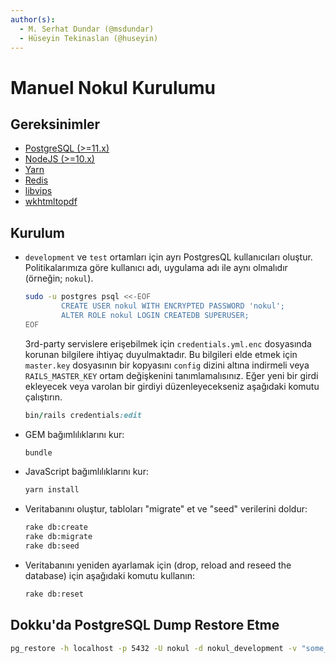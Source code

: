 ```yaml
---
author(s):
  - M. Serhat Dundar (@msdundar)
  - Hüseyin Tekinaslan (@huseyin)
---
```


Manuel Nokul Kurulumu
=====================

Gereksinimler
-------------

- [PostgreSQL (>=11.x)](https://www.postgresql.org/download/)
- [NodeJS (>=10.x)](https://nodejs.org/en/download/package-manager/#debian-and-ubuntu-based-linux-distributions)
- [Yarn](https://yarnpkg.com/lang/en/docs/install/#debian-stable)
- [Redis](https://packages.debian.org/search?keywords=redis)
- [libvips](https://github.com/jcupitt/libvips/wiki/Build-for-Ubuntu)
- [wkhtmltopdf](https://github.com/mileszs/wicked_pdf#installation)

Kurulum
-------

- `development` ve `test` ortamları için ayrı PostgresQL kullanıcıları oluştur. Politikalarımıza göre kullanıcı adı,
  uygulama adı ile aynı olmalıdır (örneğin; `nokul`).

  ```bash
  sudo -u postgres psql <<-EOF
          CREATE USER nokul WITH ENCRYPTED PASSWORD 'nokul';
          ALTER ROLE nokul LOGIN CREATEDB SUPERUSER;
  EOF
  ```

  3rd-party servislere erişebilmek için `credentials.yml.enc` dosyasında korunan bilgilere ihtiyaç duyulmaktadır. Bu
  bilgileri elde etmek için `master.key` dosyasının bir kopyasını `config` dizini altına indirmeli veya
  `RAILS_MASTER_KEY` ortam değişkenini tanımlamalısınız. Eğer yeni bir girdi ekleyecek veya varolan bir girdiyi
  düzenleyecekseniz aşağıdaki komutu çalıştırın.

  ```ruby
  bin/rails credentials:edit
  ```

- GEM bağımlılıklarını kur:

  ```bash
  bundle
  ```

- JavaScript bağımlılıklarını kur:

  ```bash
  yarn install
  ```

- Veritabanını oluştur, tabloları "migrate" et ve "seed" verilerini doldur:

  ```bash
  rake db:create
  rake db:migrate
  rake db:seed
  ```

- Veritabanını yeniden ayarlamak için (drop, reload and reseed the database) için aşağıdaki komutu kullanın:

  ```bash
  rake db:reset
  ```

Dokku'da PostgreSQL Dump Restore Etme
-------------------------------------

```bash
pg_restore -h localhost -p 5432 -U nokul -d nokul_development -v "some_dump.backup"
```
